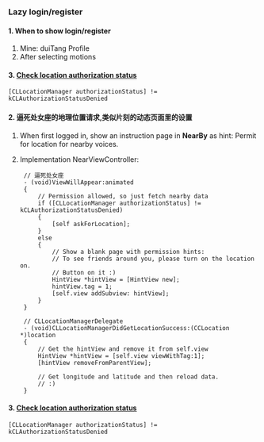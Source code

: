 ### Lazy login/register

#### 1. When to show login/register

1. Mine: duiTang Profile
2. After selecting motions


#### 3. [Check location authorization status](http://stackoverflow.com/questions/7221004/detecting-whether-location-services-are-enabled-for-my-app)

	[CLLocationManager authorizationStatus] != kCLAuthorizationStatusDenied

#### 2. 逼死处女座的地理位置请求,类似片刻的动态页面里的设置

1. When first logged in, show an instruction page in **NearBy** as hint: Permit for location for nearby voices.
2. Implementation NearViewController:
		
		// 逼死处女座
		- (void)ViewWillAppear:animated
		{
			// Permission allowed, so just fetch nearby data
			if ([CLLocationManager authorizationStatus] != kCLAuthorizationStatusDenied)
			{
				[self askForLocation];
			}
			else
			{
				// Show a blank page with permission hints:
				// To see friends around you, please turn on the location on.
				// Button on it :)
				HintView *hintView = [HintView new];
				hintView.tag = 1;
				[self.view addSubview: hintView];
			}
		}

		// CLLocationManagerDelegate
		- (void)CLLocationManagerDidGetLocationSuccess:(CCLocation *)location
		{
			// Get the hintView and remove it from self.view
			HintView *hintView = [self.view viewWithTag:1];
			[hintView removeFromParentView];

			// Get longitude and latitude and then reload data.
			// :)
		}
		





#### 3. [Check location authorization status](http://stackoverflow.com/questions/7221004/detecting-whether-location-services-are-enabled-for-my-app)

	[CLLocationManager authorizationStatus] != kCLAuthorizationStatusDenied
